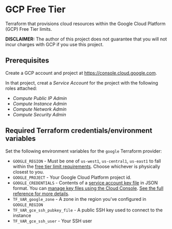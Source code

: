 # GCP Free Tier
Terraform that provisions cloud resources within the Google Cloud Platform (GCP) Free Tier limits.  

**DISCLAIMER:** The author of this project does not guarantee that you will not incur charges with GCP if you use this project.

## Prerequisites

Create a GCP account and project at https://console.cloud.google.com.

In that project, creat a _Service Account_ for the project with the following roles attached:

- _Compute Public IP Admin_
- _Compute Instance Admin_
- _Compute Network Admin_
- _Compute Security Admin_

## Required Terraform credentials/environment variables
Set the following environment variables for the `google` Terraform provider:

- `GOOGLE_REGION` - Must be one of `us-west1`, `us-central1`, `us-east1` to fall within the [free tier limit requirements](https://cloud.google.com/free/docs/gcp-free-tier#free-tier-usage-limits).  Choose whichever is physically closest to you.
- `GOOGLE_PROJECT` - Your Google Cloud Platform project id.
- `GOOGLE_CREDENTIALS` - Contents of a [service account key file](https://cloud.google.com/iam/docs/creating-managing-service-account-keys) in JSON format. You can [manage key files using the Cloud Console](https://console.cloud.google.com/apis/credentials/serviceaccountkey). [See the full reference for more details](https://registry.terraform.io/providers/hashicorp/google/latest/docs/guides/provider_reference#full-reference).
- `TF_VAR_google_zone` - A zone in the region you've configured in `GOOGLE_REGION`
- `TF_VAR_gce_ssh_pubkey_file` - A public SSH key used to connect to the instance
- `TF_VAR_gce_ssh_user` - Your SSH user